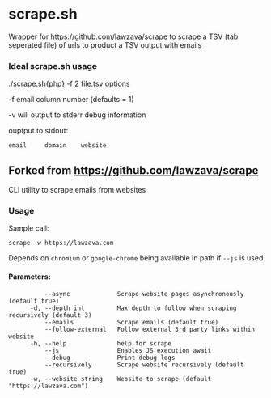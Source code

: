 
# scrape.sh

Wrapper for https://github.com/lawzava/scrape to scrape a TSV (tab seperated file) of 
urls to product a TSV output with emails

### Ideal scrape.sh usage

./scrape.sh{php} -f 2 file.tsv 
options

-f email column number (defaults = 1)

-v will output to stderr debug information

ouptput to stdout:
```
email     domain    website
```



## Forked from https://github.com/lawzava/scrape

CLI utility to scrape emails from websites

### Usage
Sample call:

`scrape -w https://lawzava.com` 

Depends on `chromium` or `google-chrome` being available in path if `--js` is used

#### Parameters:
```
          --async             Scrape website pages asynchronously (default true)
      -d, --depth int         Max depth to follow when scraping recursively (default 3)
          --emails            Scrape emails (default true)
          --follow-external   Follow external 3rd party links within website
      -h, --help              help for scrape
          --js                Enables JS execution await
          --debug             Print debug logs
          --recursively       Scrape website recursively (default true)
      -w, --website string    Website to scrape (default "https://lawzava.com")
```
